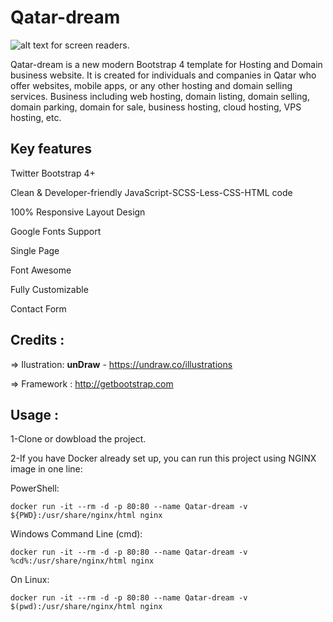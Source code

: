 # Qatar-dream

![alt text for screen readers](/images/qatar-dream-2022-3-3.gif "Text to show on mouseover").


Qatar-dream is a new modern Bootstrap 4 template for Hosting and Domain business website. It is created for individuals and companies in Qatar who offer websites, mobile apps, or any other hosting and domain selling services. Business including web hosting, domain listing, domain selling, domain parking, domain for sale, business hosting, cloud hosting, VPS hosting, etc.

Key features
-------------
Twitter Bootstrap 4+

Clean & Developer-friendly JavaScript-SCSS-Less-CSS-HTML code

100% Responsive Layout Design 

Google Fonts Support

Single Page

Font Awesome 

Fully Customizable

Contact Form


Credits :
-------
=> Ilustration: **unDraw** - https://undraw.co/illustrations 

=> Framework : http://getbootstrap.com



Usage :
-------
1-Clone or dowbload the project.

2-If you have Docker already set up, you can run this project using NGINX image in one line:

PowerShell:

``` docker run -it --rm -d -p 80:80 --name Qatar-dream -v ${PWD}:/usr/share/nginx/html nginx ```

Windows Command Line (cmd):

``` docker run -it --rm -d -p 80:80 --name Qatar-dream -v %cd%:/usr/share/nginx/html nginx ```

On Linux:

``` docker run -it --rm -d -p 80:80 --name Qatar-dream -v $(pwd):/usr/share/nginx/html nginx ```
